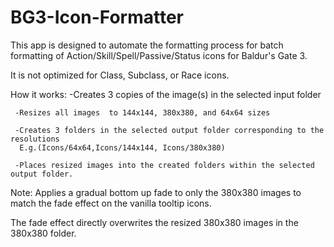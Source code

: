 # BG3-Icon-Formatter
This app is designed to automate the formatting process for batch formatting of Action/Skill/Spell/Passive/Status icons for Baldur's Gate 3.

It is not optimized for Class, Subclass, or Race icons. 

How it works:
     -Creates 3 copies of the image(s) in the selected input folder

     -Resizes all images  to 144x144, 380x380, and 64x64 sizes 

     -Creates 3 folders in the selected output folder corresponding to the resolutions
      E.g.(Icons/64x64,Icons/144x144, Icons/380x380)
 
     -Places resized images into the created folders within the selected output folder.

Note:
      Applies a gradual bottom up fade to only the 380x380 images to match the fade effect on the vanilla tooltip icons.

The fade effect directly overwrites the resized 380x380 images in the 380x380 folder.
